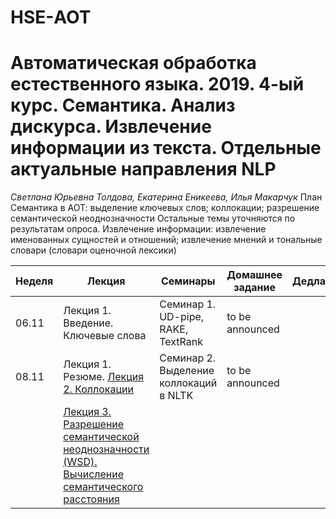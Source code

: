 # HSE-АОТ
# Автоматическая обработка естественного языка. 2019. 4-ый курс. Семантика. Анализ дискурса. Извлечение информации из текста. Отдельные актуальные направления NLP
*Светлана Юрьевна Толдова, Екатерина Еникеева, Илья Макарчук*
План
Семантика в АОТ: выделение ключевых слов; коллокации; разрешение семантической неоднозначности
Остальные темы уточняются по результатам опроса.
Извлечение информации: извлечение именованных сущностей и отношений; извлечение мнений и тональные словари (словари оценочной лексики)

|Неделя|Лекция|Семинары|Домашнее задание|Дедлайн|
|-|-|-|-|-|
|06.11|Лекция 1. Введение. Ключевые слова|Семинар 1. UD-pipe, RAKE, TextRank|to be announced||
|08.11|Лекция 1. Резюме. [Лекция 2. Коллокации]()|Семинар 2. Выделение коллокаций в NLTK|to be announced||
||[Лекция 3. Разрешение семантической неоднозначности (WSD). Вычисление семантического расстояния]()||||


